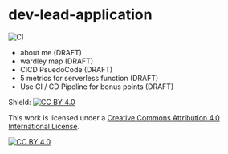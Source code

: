 # dev-lead-application

![CI](https://github.com/tpilvelis-gw/dev-lead-application/workflows/CI/badge.svg)

- about me (DRAFT)
- wardley map (DRAFT)
- CICD PsuedoCode (DRAFT)
- 5 metrics for serverless function (DRAFT)
- Use CI / CD Pipeline for bonus points (DRAFT)

Shield: [![CC BY 4.0][cc-by-shield]][cc-by]

This work is licensed under a [Creative Commons Attribution 4.0 International
License][cc-by].

[![CC BY 4.0][cc-by-image]][cc-by]

[cc-by]: http://creativecommons.org/licenses/by/4.0/
[cc-by-image]: https://i.creativecommons.org/l/by/4.0/88x31.png
[cc-by-shield]: https://img.shields.io/badge/License-CC%20BY%204.0-lightgrey.svg
